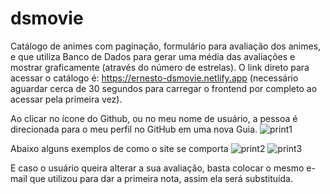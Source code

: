 # dsmovie

Catálogo de animes com paginação, formulário para avaliação dos animes, e que utiliza Banco de Dados para gerar uma média das avaliações e mostrar graficamente (através do número de estrelas).
O link direto para acessar o catálogo é: https://ernesto-dsmovie.netlify.app (necessário aguardar cerca de 30 segundos para carregar o frontend por completo ao acessar pela primeira vez).

Ao clicar no ícone do Github, ou no meu nome de usuário, a pessoa é direcionada para o meu perfil no GitHub em uma nova Guia.
![print1](https://user-images.githubusercontent.com/79682382/156274684-0cd10461-47c5-4fd7-86b8-2cb8d2727680.png)


Abaixo alguns exemplos de como o site se comporta
![print2](https://user-images.githubusercontent.com/79682382/156275464-3ca0349f-53d2-4c94-ae54-24d09c40d51e.png)
![print3](https://user-images.githubusercontent.com/79682382/156275545-21720f09-6a00-4626-a5e9-b3031fdc0e66.png)

E caso o usuário queira alterar a sua avaliação, basta colocar o mesmo e-mail que utilizou para dar a primeira nota, assim ela será substituída.
